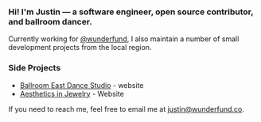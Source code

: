 ### Hi! I'm Justin — a software engineer, open source contributor, and ballroom dancer.

Currently working for [@wunderfund](//wunderfund.co), I also maintain a number of small development projects from the local region.

### Side Projects

- [Ballroom East Dance Studio](//ballroomeast.com) - website
- [Aesthetics in Jewelry](//aestheticsinjewelry.com) - Website

If you need to reach me, feel free to email me at [justin@wunderfund.co](mailto:justin@wunderfund.co).

<!--
**shadowlion/shadowlion** is a ✨ _special_ ✨ repository because its `README.md` (this file) appears on your GitHub profile.

Here are some ideas to get you started:

- 🔭 I’m currently working on ...
- 🌱 I’m currently learning ...
- 👯 I’m looking to collaborate on ...
- 🤔 I’m looking for help with ...
- 💬 Ask me about ...
- 📫 How to reach me: ...
- 😄 Pronouns: ...
- ⚡ Fun fact: ...
-->
